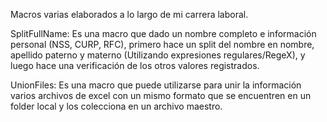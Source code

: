 Macros varias elaborados a lo largo de mi carrera laboral.

  SplitFullName: Es una macro que dado un nombre completo e información personal (NSS, CURP, RFC), primero hace un split del nombre en nombre, apellido paterno y materno (Utilizando expresiones regulares/RegeX), y luego hace una verificación de los otros valores registrados.

UnionFiles: Es una macro que puede utilizarse para unir la información varios archivos de excel con un mismo formato que se encuentren en un folder local y los colecciona en un archivo maestro.
